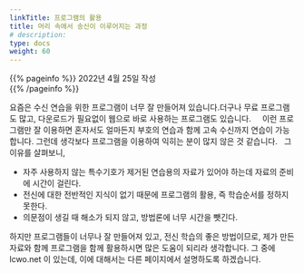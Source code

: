 ```yaml
---
linkTitle: 프로그램의 활용
title: 머리 속에서 송신이 이루어지는 과정
# description: 
type: docs
weight: 60
---
```

{{% pageinfo %}}
2022년 4월 25일 작성<br>
{{% /pageinfo %}}

요즘은 수신 연습을 위한 프로그램이 너무 잘 만들어져 있습니다.더구나 무료 프로그램도 많고, 다운로드가 필요없이 웹으로 바로 사용하는 프로그램도 있습니다.
 
 
이런 프로그램만 잘 이용하면 혼자서도 얼마든지 부호의 연습과 함께 고속 수신까지 연습이 가능합니다. 그런데 생각보다 프로그램을 이용하여 익히는 분이 많지 않은 것 같습니다.
 
그 이유를 살펴보니,
* 자주 사용하지 않는 특수기호가 제거된 연습용의 자료가 있어야 하는데 자료의 준비에 시간이 걸린다.
* 전신에 대한 전반적인 지식이 없기 때문에 프로그램의 활용, 즉 학습순서를 정하지 못한다.
* 의문점이 생길 때 해소가 되지 않고, 방법론에 너무 시간을 뺏긴다. 

하지만 프로그램들이 너무나 잘 만들어져 있고, 전신 학습의 좋은 방법이므로, 제가 만든 자료와 함께 프로그램을 함께 활용하시면 많은 도움이 되리라 생각합니다. 그 중에 lcwo.net 이 있는데, 이에 대해서는 다른 페이지에서 설명하도록 하겠습니다.
